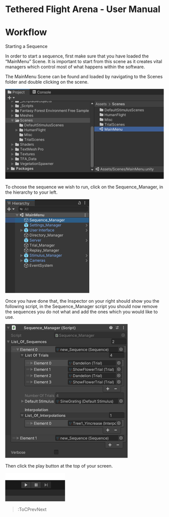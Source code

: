 <style>
img[src*="#centered"] {
    margin:auto;
    display:block;
 }
 img[src*="#invertedcenter"] {
    margin:auto;
    display:block;
    background: white;
    width: 55%;
    height: auto;
 }
 img[src*="#small"] {
    width: 250px;
    height: auto;
 }
 div.centertext{
    text-align:center;
 }
 abbr{
    border: none;
    text-decoration: none;
    color: lightblue;
}
</style>

# Tethered Flight Arena - User Manual

# Workflow

Starting a Sequence

In order to start a sequence, first make sure that you have loaded the “MainMenu” Scene. It is important to start from this scene as it creates vital managers which control most of what happens within the software. 

The MainMenu Scene can be found and loaded by navigating to the Scenes folder and double clicking on the scene.

![MainMenuScene](/images/image12.png#centered)

To choose the sequence we wish to run, click on the Sequence_Manager, in the hierarchy to your left.

![Heirarchy](/images/image10.png#centered)

Once you have done that, the Inspector on your right should show you the following script, in the Sequence_Manager script you should now remove the sequences you do not what and add the ones which you would like to use.

![SequenceMangaer](/images/image4.png#centered)

Then click the play button at the top of your screen.

![SequenceMangaer](/images/image13.png#centered)

> :ToCPrevNext